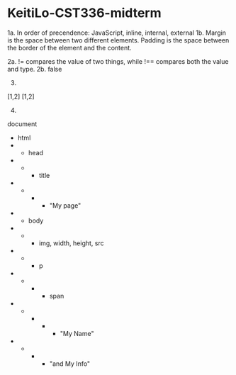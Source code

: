 # KeitiLo-CST336-midterm

1a. In order of precendence: JavaScript, inline, internal, external
1b. Margin is the space between two different elements. Padding is the space between the border of the element and the content.

2a. != compares the value of two things, while !== compares both the value and type.
2b. false

3. 
[1,2]
[1,2]

4.
document
- html
- - head
- - - title
- - - - "My page"
- - body
- - - img, width, height, src
- - - p
- - - - span
- - - - - "My Name"
- - - - "and My Info"